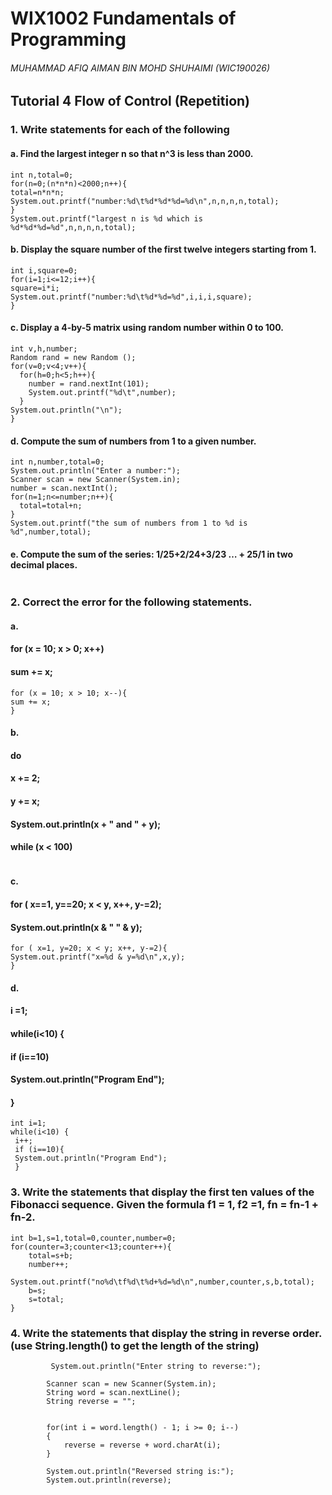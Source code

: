 # WIX1002 Fundamentals of Programming
###### MUHAMMAD AFIQ AIMAN BIN MOHD SHUHAIMI (WIC190026)
## Tutorial 4 Flow of Control (Repetition)
### 1. Write statements for each of the following
#### a. Find the largest integer n so that n^3 is less than 2000.
```
int n,total=0;
for(n=0;(n*n*n)<2000;n++){
total=n*n*n;
System.out.printf("number:%d\t%d*%d*%d=%d\n",n,n,n,n,total);
}
System.out.printf("largest n is %d which is %d*%d*%d=%d",n,n,n,n,total);
```
#### b. Display the square number of the first twelve integers starting from 1.
```
int i,square=0;
for(i=1;i<=12;i++){
square=i*i;
System.out.printf("number:%d\t%d*%d=%d",i,i,i,square);
}
```
#### c. Display a 4-by-5 matrix using random number within 0 to 100.
```
int v,h,number;
Random rand = new Random ();
for(v=0;v<4;v++){
  for(h=0;h<5;h++){
    number = rand.nextInt(101);
    System.out.printf("%d\t",number);
  }  
System.out.println("\n");
}
```
#### d. Compute the sum of numbers from 1 to a given number.
```
int n,number,total=0;
System.out.println("Enter a number:");
Scanner scan = new Scanner(System.in);
number = scan.nextInt();                
for(n=1;n<=number;n++){
  total=total+n;
}
System.out.printf("the sum of numbers from 1 to %d is %d",number,total);
```
#### e. Compute the sum of the series: 1/25+2/24+3/23 … + 25/1 in two decimal places.
```
```
### 2. Correct the error for the following statements.
#### a.
#### for (x = 10; x > 0; x++)
#### sum += x;
```
for (x = 10; x > 10; x--){
sum += x;
}
```
#### b.
#### do
#### x += 2;
#### y += x;
#### System.out.println(x + " and " + y);
#### while (x < 100)
```

```
#### c.
#### for ( x==1, y==20; x < y, x++, y-=2);
#### System.out.println(x & " " & y);
```
for ( x=1, y=20; x < y; x++, y-=2){
System.out.printf("x=%d & y=%d\n",x,y);
}
```
#### d.
#### i =1;
#### while(i<10) {
#### if (i==10)
#### System.out.println("Program End");
#### }
```
int i=1;
while(i<10) {  
 i++;
 if (i==10){
 System.out.println("Program End");
 }
```
### 3. Write the statements that display the first ten values of the Fibonacci sequence. Given the formula f1 = 1, f2 =1, fn = fn-1 + fn-2.
```
int b=1,s=1,total=0,counter,number=0;
for(counter=3;counter<13;counter++){
    total=s+b;
    number++;
    System.out.printf("no%d\tf%d\t%d+%d=%d\n",number,counter,s,b,total);
    b=s;
    s=total;              
}
```
### 4. Write the statements that display the string in reverse order. (use String.length() to get the length of the string)
```
         System.out.println("Enter string to reverse:");
        
        Scanner scan = new Scanner(System.in);
        String word = scan.nextLine();
        String reverse = "";
        
        
        for(int i = word.length() - 1; i >= 0; i--)
        {
            reverse = reverse + word.charAt(i);
        }
        
        System.out.println("Reversed string is:");
        System.out.println(reverse);
```
